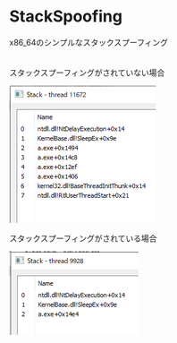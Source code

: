 # StackSpoofing
x86_64のシンプルなスタックスプーフィング
<br><br><br>
スタックスプーフィングがされていない場合

![not-spoofed](img/no_spoofing.png)

スタックスプーフィングがされている場合

![spoofed](img/yes_spoofing.png)

